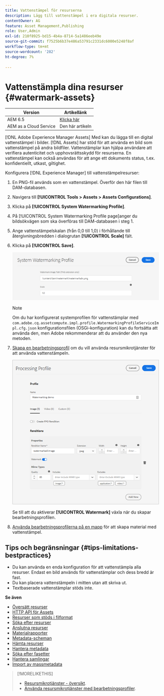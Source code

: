 ```yaml
---
title: Vattenstämpel för resurserna
description: Lägg till vattenstämpel i era digitala resurser.
contentOwner: AG
feature: Asset Management,Publishing
role: User,Admin
exl-id: 210f8925-bd15-4b4a-8714-5a1486eeb49e
source-git-commit: f7525b6b37e486a53791c2331dc6000e5248f8af
workflow-type: tm+mt
source-wordcount: '282'
ht-degree: 7%

---
```


# Vattenstämpla dina resurser {#watermark-assets}

| Version | Artikellänk |
| -------- | ---------------------------- |
| AEM 6.5 | [Klicka här](https://experienceleague.adobe.com/docs/experience-manager-65/assets/administer/watermarking.html) |
| AEM as a Cloud Service | Den här artikeln |

[!DNL Adobe Experience Manager Assets] Med kan du lägga till en digital vattenstämpel i bilder. [!DNL Assets] har stöd för att använda en bild som vattenstämpel på andra bildfiler. Vattenstämplar kan hjälpa användare att verifiera autenticitet och upphovsrättsskydd för resurserna. En vattenstämpel kan också användas för att ange ett dokuments status, t.ex. konfidentiellt, utkast, giltighet.

Konfigurera [!DNL Experience Manager] till vattenstämpelresurser:

1. En PNG-fil används som en vattenstämpel. Överför den här filen till DAM-databasen.

1. Navigera till **[!UICONTROL Tools > Assets > Assets Configurations]**.

1. Klicka på **[!UICONTROL System Watermarking Profile]**.

1. På [!UICONTROL System Watermarking Profile page]anger du bildsökvägen som ska överföras till DAM-databasen i steg 1.

1. Ange vattenstämpelskalan (från 0,0 till 1,0) i förhållande till återgivningsbredden i dialogrutan **[!UICONTROL Scale]** fält.

1. Klicka på **[!UICONTROL Save]**.

   ![Identifierare för resursduplicering](assets/system-watermarking-profile.png)

   >[!NOTE]
   >
   >Om du har konfigurerat systemprofilen för vattenstämplar med `com.adobe.cq.assetcompute.impl.profile.WatermarkingProfileServiceImpl.cfg.json` konfigurationsfilen (OSGi-konfiguration) kan du fortsätta att använda den, men Adobe rekommenderar att du använder den nya metoden.


1. [Skapa en bearbetningsprofil](/help/assets/asset-microservices-configure-and-use.md#create-custom-profile) om du vill använda resursmikrotjänster för att använda vattenstämpeln.

   ![Resursbearbetningsprofil för att skapa vattenstämpel](assets/watermark-processing-profile.png)

   Se till att du aktiverar **[!UICONTROL Watermark]** växla när du skapar bearbetningsprofilen.

1. [Använda bearbetningsprofilerna på en mapp](/help/assets/asset-microservices-configure-and-use.md#use-profiles) för att skapa material med vattenstämpel.

## Tips och begränsningar {#tips-limitations-bestpractices}

* Du kan använda en enda konfiguration för att vattenstämpla alla resurser. Endast en bild används för vattenstämplar och dess bredd är fast.
* Du kan placera vattenstämpeln i mitten utan att skriva ut.
* Textbaserade vattenstämplar stöds inte.

**Se även**

* [Översätt resurser](translate-assets.md)
* [HTTP API för Assets](mac-api-assets.md)
* [Resurser som stöds i filformat](file-format-support.md)
* [Söka efter resurser](search-assets.md)
* [Anslutna resurser](use-assets-across-connected-assets-instances.md)
* [Materialrapporter](asset-reports.md)
* [Metadata-scheman](metadata-schemas.md)
* [Hämta resurser](download-assets-from-aem.md)
* [Hantera metadata](manage-metadata.md)
* [Söka efter fasetter](search-facets.md)
* [Hantera samlingar](manage-collections.md)
* [Import av massmetadata](metadata-import-export.md)

>[!MORELIKETHIS]
>
>* [Resursmikrotjänster - översikt](/help/assets/asset-microservices-overview.md).
>* [Använda resursmikrotjänster med bearbetningsprofiler](/help/assets/asset-microservices-configure-and-use.md).
